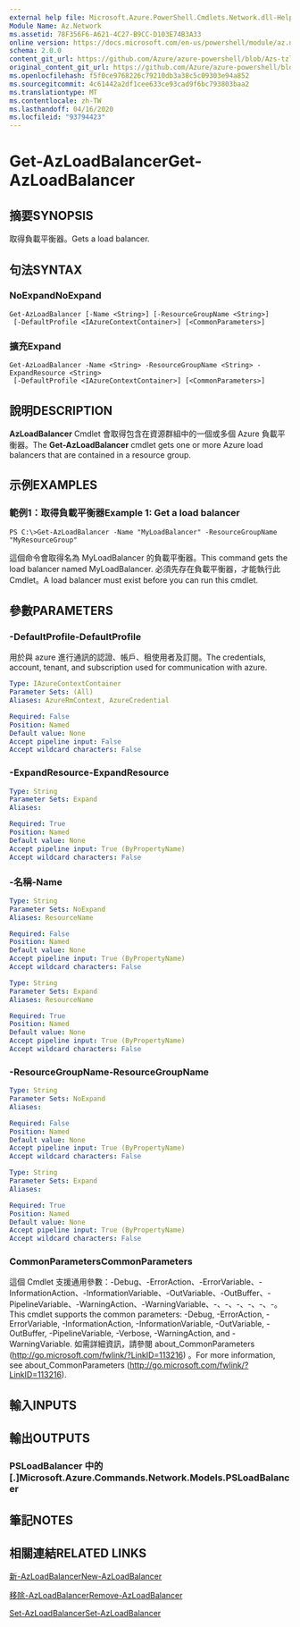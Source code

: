 ```yaml
---
external help file: Microsoft.Azure.PowerShell.Cmdlets.Network.dll-Help.xml
Module Name: Az.Network
ms.assetid: 78F356F6-A621-4C27-B9CC-D103E74B3A33
online version: https://docs.microsoft.com/en-us/powershell/module/az.network/get-azloadbalancer
schema: 2.0.0
content_git_url: https://github.com/Azure/azure-powershell/blob/Azs-tzl/src/Network/Network/help/Get-AzLoadBalancer.md
original_content_git_url: https://github.com/Azure/azure-powershell/blob/Azs-tzl/src/Network/Network/help/Get-AzLoadBalancer.md
ms.openlocfilehash: f5f0ce9768226c79210db3a38c5c09303e94a852
ms.sourcegitcommit: 4c61442a2df1cee633ce93cad9f6bc793803baa2
ms.translationtype: MT
ms.contentlocale: zh-TW
ms.lasthandoff: 04/16/2020
ms.locfileid: "93794423"
---
```

# <span data-ttu-id="96a5a-101">Get-AzLoadBalancer</span><span class="sxs-lookup"><span data-stu-id="96a5a-101">Get-AzLoadBalancer</span></span>

## <span data-ttu-id="96a5a-102">摘要</span><span class="sxs-lookup"><span data-stu-id="96a5a-102">SYNOPSIS</span></span>
<span data-ttu-id="96a5a-103">取得負載平衡器。</span><span class="sxs-lookup"><span data-stu-id="96a5a-103">Gets a load balancer.</span></span>

## <span data-ttu-id="96a5a-104">句法</span><span class="sxs-lookup"><span data-stu-id="96a5a-104">SYNTAX</span></span>

### <span data-ttu-id="96a5a-105">NoExpand</span><span class="sxs-lookup"><span data-stu-id="96a5a-105">NoExpand</span></span>
```
Get-AzLoadBalancer [-Name <String>] [-ResourceGroupName <String>]
 [-DefaultProfile <IAzureContextContainer>] [<CommonParameters>]
```

### <span data-ttu-id="96a5a-106">擴充</span><span class="sxs-lookup"><span data-stu-id="96a5a-106">Expand</span></span>
```
Get-AzLoadBalancer -Name <String> -ResourceGroupName <String> -ExpandResource <String>
 [-DefaultProfile <IAzureContextContainer>] [<CommonParameters>]
```

## <span data-ttu-id="96a5a-107">說明</span><span class="sxs-lookup"><span data-stu-id="96a5a-107">DESCRIPTION</span></span>
<span data-ttu-id="96a5a-108">**AzLoadBalancer** Cmdlet 會取得包含在資源群組中的一個或多個 Azure 負載平衡器。</span><span class="sxs-lookup"><span data-stu-id="96a5a-108">The **Get-AzLoadBalancer** cmdlet gets one or more Azure load balancers that are contained in a resource group.</span></span>

## <span data-ttu-id="96a5a-109">示例</span><span class="sxs-lookup"><span data-stu-id="96a5a-109">EXAMPLES</span></span>

### <span data-ttu-id="96a5a-110">範例1：取得負載平衡器</span><span class="sxs-lookup"><span data-stu-id="96a5a-110">Example 1: Get a load balancer</span></span>
```
PS C:\>Get-AzLoadBalancer -Name "MyLoadBalancer" -ResourceGroupName "MyResourceGroup"
```

<span data-ttu-id="96a5a-111">這個命令會取得名為 MyLoadBalancer 的負載平衡器。</span><span class="sxs-lookup"><span data-stu-id="96a5a-111">This command gets the load balancer named MyLoadBalancer.</span></span>
<span data-ttu-id="96a5a-112">必須先存在負載平衡器，才能執行此 Cmdlet。</span><span class="sxs-lookup"><span data-stu-id="96a5a-112">A load balancer must exist before you can run this cmdlet.</span></span>

## <span data-ttu-id="96a5a-113">參數</span><span class="sxs-lookup"><span data-stu-id="96a5a-113">PARAMETERS</span></span>

### <span data-ttu-id="96a5a-114">-DefaultProfile</span><span class="sxs-lookup"><span data-stu-id="96a5a-114">-DefaultProfile</span></span>
<span data-ttu-id="96a5a-115">用於與 azure 進行通訊的認證、帳戶、租使用者及訂閱。</span><span class="sxs-lookup"><span data-stu-id="96a5a-115">The credentials, account, tenant, and subscription used for communication with azure.</span></span>

```yaml
Type: IAzureContextContainer
Parameter Sets: (All)
Aliases: AzureRmContext, AzureCredential

Required: False
Position: Named
Default value: None
Accept pipeline input: False
Accept wildcard characters: False
```

### <span data-ttu-id="96a5a-116">-ExpandResource</span><span class="sxs-lookup"><span data-stu-id="96a5a-116">-ExpandResource</span></span>
```yaml
Type: String
Parameter Sets: Expand
Aliases: 

Required: True
Position: Named
Default value: None
Accept pipeline input: True (ByPropertyName)
Accept wildcard characters: False
```

### <span data-ttu-id="96a5a-117">-名稱</span><span class="sxs-lookup"><span data-stu-id="96a5a-117">-Name</span></span>
```yaml
Type: String
Parameter Sets: NoExpand
Aliases: ResourceName

Required: False
Position: Named
Default value: None
Accept pipeline input: True (ByPropertyName)
Accept wildcard characters: False
```

```yaml
Type: String
Parameter Sets: Expand
Aliases: ResourceName

Required: True
Position: Named
Default value: None
Accept pipeline input: True (ByPropertyName)
Accept wildcard characters: False
```

### <span data-ttu-id="96a5a-118">-ResourceGroupName</span><span class="sxs-lookup"><span data-stu-id="96a5a-118">-ResourceGroupName</span></span>
```yaml
Type: String
Parameter Sets: NoExpand
Aliases: 

Required: False
Position: Named
Default value: None
Accept pipeline input: True (ByPropertyName)
Accept wildcard characters: False
```

```yaml
Type: String
Parameter Sets: Expand
Aliases: 

Required: True
Position: Named
Default value: None
Accept pipeline input: True (ByPropertyName)
Accept wildcard characters: False
```

### <span data-ttu-id="96a5a-119">CommonParameters</span><span class="sxs-lookup"><span data-stu-id="96a5a-119">CommonParameters</span></span>
<span data-ttu-id="96a5a-120">這個 Cmdlet 支援通用參數：-Debug、-ErrorAction、-ErrorVariable、-InformationAction、-InformationVariable、-OutVariable、-OutBuffer、-PipelineVariable、-WarningAction、-WarningVariable、-、-、-、-、-、-。</span><span class="sxs-lookup"><span data-stu-id="96a5a-120">This cmdlet supports the common parameters: -Debug, -ErrorAction, -ErrorVariable, -InformationAction, -InformationVariable, -OutVariable, -OutBuffer, -PipelineVariable, -Verbose, -WarningAction, and -WarningVariable.</span></span> <span data-ttu-id="96a5a-121">如需詳細資訊，請參閱 about_CommonParameters (http://go.microsoft.com/fwlink/?LinkID=113216) 。</span><span class="sxs-lookup"><span data-stu-id="96a5a-121">For more information, see about_CommonParameters (http://go.microsoft.com/fwlink/?LinkID=113216).</span></span>

## <span data-ttu-id="96a5a-122">輸入</span><span class="sxs-lookup"><span data-stu-id="96a5a-122">INPUTS</span></span>

## <span data-ttu-id="96a5a-123">輸出</span><span class="sxs-lookup"><span data-stu-id="96a5a-123">OUTPUTS</span></span>

### <span data-ttu-id="96a5a-124">PSLoadBalancer 中的 [.]</span><span class="sxs-lookup"><span data-stu-id="96a5a-124">Microsoft.Azure.Commands.Network.Models.PSLoadBalancer</span></span>

## <span data-ttu-id="96a5a-125">筆記</span><span class="sxs-lookup"><span data-stu-id="96a5a-125">NOTES</span></span>

## <span data-ttu-id="96a5a-126">相關連結</span><span class="sxs-lookup"><span data-stu-id="96a5a-126">RELATED LINKS</span></span>

[<span data-ttu-id="96a5a-127">新-AzLoadBalancer</span><span class="sxs-lookup"><span data-stu-id="96a5a-127">New-AzLoadBalancer</span></span>](./New-AzLoadBalancer.md)

[<span data-ttu-id="96a5a-128">移除-AzLoadBalancer</span><span class="sxs-lookup"><span data-stu-id="96a5a-128">Remove-AzLoadBalancer</span></span>](./Remove-AzLoadBalancer.md)

[<span data-ttu-id="96a5a-129">Set-AzLoadBalancer</span><span class="sxs-lookup"><span data-stu-id="96a5a-129">Set-AzLoadBalancer</span></span>](./Set-AzLoadBalancer.md)


